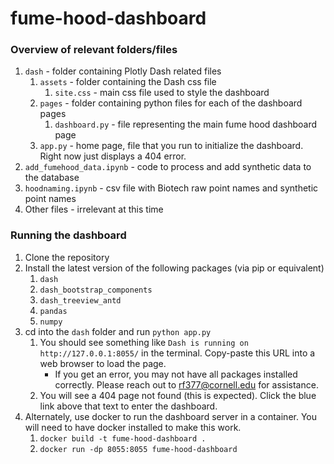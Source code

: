 # fume-hood-dashboard
### Overview of relevant folders/files
1. `dash` - folder containing Plotly Dash related files
    1. `assets` - folder containing the Dash css file
        1. `site.css` - main css file used to style the dashboard
    2. `pages` - folder containing python files for each of the dashboard pages
        1. `dashboard.py` - file representing the main fume hood dashboard page
    3. `app.py` - home page, file that you run to initialize the dashboard.  Right now just displays a 404 error.
2. `add_fumehood_data.ipynb` - code to process and add synthetic data to the database
3. `hoodnaming.ipynb` - csv file with Biotech raw point names and synthetic point names
4. Other files - irrelevant at this time

### Running the dashboard
1. Clone the repository
2. Install the latest version of the following packages (via pip or equivalent)
    1. `dash`
    2. `dash_bootstrap_components`
    3. `dash_treeview_antd`
    4. `pandas`
    5. `numpy`
3. cd into the `dash` folder and run `python app.py`
    1. You should see something like `Dash is running on http://127.0.0.1:8055/` in the terminal.  Copy-paste this URL into a web browser to load the page.
        - If you get an error, you may not have all packages installed correctly.  Please reach out to rf377@cornell.edu for assistance.
    2. You will see a 404 page not found (this is expected).  Click the blue link above that text to enter the dashboard.
4. Alternately, use docker to run the dashboard server in a container. You will need to have docker installed to make this work.
    1. `docker build -t fume-hood-dashboard .`
    2. `docker run -dp 8055:8055 fume-hood-dashboard`
